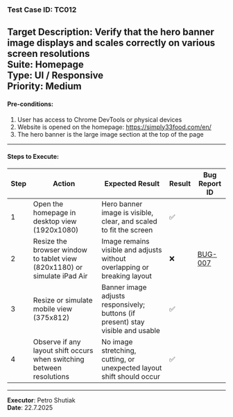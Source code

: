 ### Test Case ID: TC012  
**Target Description**: Verify that the hero banner image displays and scales correctly on various screen resolutions  
**Suite**: Homepage  
**Type**: UI / Responsive  
**Priority**: Medium  
---

#### Pre-conditions:
1. User has access to Chrome DevTools or physical devices  
2. Website is opened on the homepage: https://simply33food.com/en/  
3. The hero banner is the large image section at the top of the page  

---

#### Steps to Execute:

| Step | Action | Expected Result | Result | Bug Report ID |
|------|--------|------------------|--------|----------------|
| 1 | Open the homepage in desktop view (1920x1080) | Hero banner image is visible, clear, and scaled to fit the screen | ✅ |                |
| 2 | Resize the browser window to tablet view (820x1180) or simulate iPad Air | Image remains visible and adjusts without overlapping or breaking layout | ❌ |<a href="https://github.com/shutiak/simply33-qa-portfolio/blob/main/bug-reports/bugs/bug7.md#bug-007-reserve-now-and-order-online-buttons-shift-below-hero-banner-on-ipad-air-820x1180">BUG-007</a>                |
| 3 | Resize or simulate mobile view (375x812) | Banner image adjusts responsively; buttons (if present) stay visible and usable | ✅ |                |
| 4 | Observe if any layout shift occurs when switching between resolutions | No image stretching, cutting, or unexpected layout shift should occur | ✅ |                |

---

**Executor**: Petro Shutiak  
**Date**: 22.7.2025
